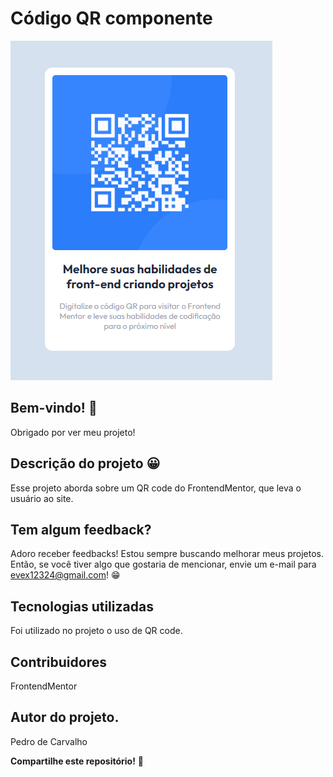 # Código QR componente

![Visualização do design para o desafio de codificação de componentes de código QR](./capa-do-projeto.png)

## Bem-vindo! 👋
Obrigado por ver meu projeto!


## Descrição do projeto 😀
Esse projeto aborda sobre um QR code do FrontendMentor, que leva o usuário ao site.


## Tem algum feedback?
Adoro receber feedbacks! Estou sempre buscando melhorar meus projetos. Então, se você tiver algo que gostaria de mencionar, envie um e-mail para evex12324@gmail.com! 😁


## Tecnologias utilizadas
Foi utilizado no projeto o uso de QR code.


## Contribuidores
FrontendMentor


## Autor do projeto.
Pedro de Carvalho


**Compartilhe este repositório!** 🚀
